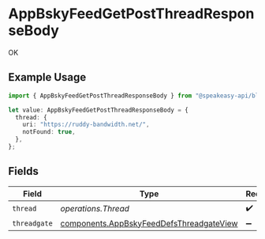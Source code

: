 # AppBskyFeedGetPostThreadResponseBody

OK

## Example Usage

```typescript
import { AppBskyFeedGetPostThreadResponseBody } from "@speakeasy-api/bluesky/models/operations";

let value: AppBskyFeedGetPostThreadResponseBody = {
  thread: {
    uri: "https://ruddy-bandwidth.net/",
    notFound: true,
  },
};
```

## Fields

| Field                                                                                                | Type                                                                                                 | Required                                                                                             | Description                                                                                          |
| ---------------------------------------------------------------------------------------------------- | ---------------------------------------------------------------------------------------------------- | ---------------------------------------------------------------------------------------------------- | ---------------------------------------------------------------------------------------------------- |
| `thread`                                                                                             | *operations.Thread*                                                                                  | :heavy_check_mark:                                                                                   | N/A                                                                                                  |
| `threadgate`                                                                                         | [components.AppBskyFeedDefsThreadgateView](../../models/components/appbskyfeeddefsthreadgateview.md) | :heavy_minus_sign:                                                                                   | N/A                                                                                                  |